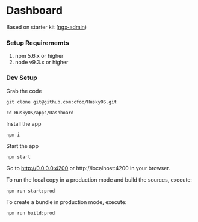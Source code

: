 # Dashboard

Based on starter kit (<a target="_blank" href="https://github.com/akveo/ngx-admin">ngx-admin</a>)

### Setup Requirememts
1. npm 5.6.x or higher
2. node v9.3.x or higher

### Dev Setup

Grab the code
``` shell
git clone git@github.com:cfoo/HuskyOS.git
```
``` shell
cd HuskyOS/apps/Dashboard
```

Install the app

``` shell
npm i
```

Start the app

``` shell
npm start
```

Go to http://0.0.0.0:4200 or http://localhost:4200 in your browser.

To run the local copy in a production mode and build the sources, execute:

``` shell
npm run start:prod
```

To create a bundle in production mode, execute:

``` shell
npm run build:prod
```
